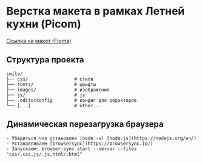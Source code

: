 # Верстка макета в рамках Летней кухни (Picom)
[Ссылка на макет (Figma)](https://www.figma.com/file/p9rwUVzI4rMotCcOOhreFg/Test)

## Структура проекта

```shell
smile/
├── css/                 # стили
├── fonts/               # шрифты
├── images/              # изображения
├── js/                  # js
├── .editorconfig        # конфиг для редакторов
└── [...]                # other...
```

## Динамическая перезагрузка браузера

    - Убедиться что установлен (node -v) [node.js](https://nodejs.org/en/)
    - Устанавливаем [browsersync](https://browsersync.io/)
    - Запускаем: browser-sync start --server --files "css/.css,js/.js,html/.html"
